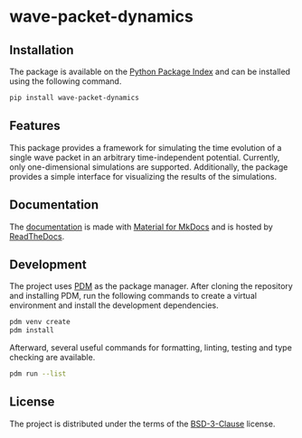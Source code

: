 # wave-packet-dynamics

## Installation
The package is available on the 
[Python Package Index](https://pypi.org/project/wave-packet-dynamics/)
and can be installed using the following command.
```bash
pip install wave-packet-dynamics
```

## Features
This package provides a framework for simulating the time evolution of
a single wave packet in an arbitrary time-independent potential.
Currently, only one-dimensional simulations are supported. Additionally,
the package provides a simple interface for visualizing the results of
the simulations.

## Documentation
The [documentation](https://wave-packet-dynamics.readthedocs.io) is made
with [Material for MkDocs](https://github.com/squidfunk/mkdocs-material)
and is hosted by [ReadTheDocs](https://about.readthedocs.com/).

## Development
The project uses [PDM](https://github.com/pdm-project/pdm/) as the 
package manager. After cloning the repository and installing PDM, run 
the following commands to create a virtual environment and install the 
development dependencies.
```bash
pdm venv create
pdm install
```
Afterward, several useful commands for formatting, linting, testing and 
type checking are available.
```bash
pdm run --list
```

## License

The project is distributed under the terms of the 
[BSD-3-Clause](https://spdx.org/licenses/BSD-3-Clause.html) license.